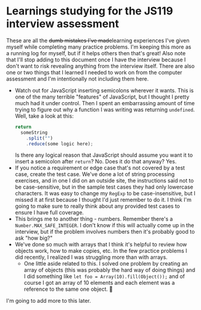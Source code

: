 # Learnings studying for the JS119 interview assessment

These are all the ~~dumb mistakes I've made~~learning experiences I've given
myself while completing many practice problems. I'm keeping this more as a
running log for myself, but if it helps others then that's great! Also note that
I'll stop adding to this document once I have the interview because I don't want
to risk revealing anything from the interview itself. There are also one or two
things that I learned I needed to work on from the computer assessment and I'm
intentionally not including them here.

- Watch out for JavaScript inserting semicolons wherever it wants. This is one
  of the many terrible "features" of JavaScript, but I thought I pretty much had
  it under control. Then I spent an embarrassing amount of time trying to figure
  out why a function I was writing was returning `undefined`. Well, take a look
  at this:
  ```javascript
  return
    someString
      .split("")
      .reduce(some logic here);
  ```
  Is there any logical reason that JavaScript should assume you want it to
  insert a semicolon after `return`? No. Does it do that anyway? Yes.
- If you notice a requirement or edge case that's not covered by a test case,
  create the test case. We've done a lot of string processing exercises, and in
  one I did on an outside site, the instructions said not to be case-sensitive,
  but in the sample test cases they had only lowercase characters. It was easy
  to change my `RegExp` to be case-insensitive, but I missed it at first because
  I thought I'd just remember to do it. I think I'm going to make sure to really
  think about any provided test cases to ensure I have full coverage.
- This brings me to another thing - numbers. Remember there's a
  `Number.MAX_SAFE_INTEGER`. I don't know if this will actually come up in the
  interview, but if the problem involves numbers then it's probably good to ask
  "how big?"
- We've done so much with arrays that I think it's helpful to review how objects
  work, how to make copies, etc. In the few practice problems I did recently, I
  realized I was struggling more than with arrays.
  - One little aside related to this. I solved one problem by creating an array
    of objects (this was probably the hard way of doing things) and I did
    something like `let foo = Array(10).fill(Object());` and of course I got an
    array of 10 elements and each element was a reference to the same one
    object. 🤦

I'm going to add more to this later.
